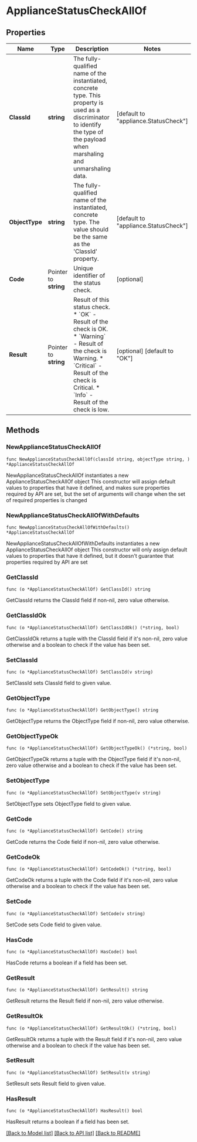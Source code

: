 # ApplianceStatusCheckAllOf

## Properties

Name | Type | Description | Notes
------------ | ------------- | ------------- | -------------
**ClassId** | **string** | The fully-qualified name of the instantiated, concrete type. This property is used as a discriminator to identify the type of the payload when marshaling and unmarshaling data. | [default to "appliance.StatusCheck"]
**ObjectType** | **string** | The fully-qualified name of the instantiated, concrete type. The value should be the same as the &#39;ClassId&#39; property. | [default to "appliance.StatusCheck"]
**Code** | Pointer to **string** | Unique identifier of the status check. | [optional] 
**Result** | Pointer to **string** | Result of this status check. * &#x60;OK&#x60; - Result of the check is OK. * &#x60;Warning&#x60; - Result of the check is Warning. * &#x60;Critical&#x60; - Result of the check is Critical. * &#x60;Info&#x60; - Result of the check is low. | [optional] [default to "OK"]

## Methods

### NewApplianceStatusCheckAllOf

`func NewApplianceStatusCheckAllOf(classId string, objectType string, ) *ApplianceStatusCheckAllOf`

NewApplianceStatusCheckAllOf instantiates a new ApplianceStatusCheckAllOf object
This constructor will assign default values to properties that have it defined,
and makes sure properties required by API are set, but the set of arguments
will change when the set of required properties is changed

### NewApplianceStatusCheckAllOfWithDefaults

`func NewApplianceStatusCheckAllOfWithDefaults() *ApplianceStatusCheckAllOf`

NewApplianceStatusCheckAllOfWithDefaults instantiates a new ApplianceStatusCheckAllOf object
This constructor will only assign default values to properties that have it defined,
but it doesn't guarantee that properties required by API are set

### GetClassId

`func (o *ApplianceStatusCheckAllOf) GetClassId() string`

GetClassId returns the ClassId field if non-nil, zero value otherwise.

### GetClassIdOk

`func (o *ApplianceStatusCheckAllOf) GetClassIdOk() (*string, bool)`

GetClassIdOk returns a tuple with the ClassId field if it's non-nil, zero value otherwise
and a boolean to check if the value has been set.

### SetClassId

`func (o *ApplianceStatusCheckAllOf) SetClassId(v string)`

SetClassId sets ClassId field to given value.


### GetObjectType

`func (o *ApplianceStatusCheckAllOf) GetObjectType() string`

GetObjectType returns the ObjectType field if non-nil, zero value otherwise.

### GetObjectTypeOk

`func (o *ApplianceStatusCheckAllOf) GetObjectTypeOk() (*string, bool)`

GetObjectTypeOk returns a tuple with the ObjectType field if it's non-nil, zero value otherwise
and a boolean to check if the value has been set.

### SetObjectType

`func (o *ApplianceStatusCheckAllOf) SetObjectType(v string)`

SetObjectType sets ObjectType field to given value.


### GetCode

`func (o *ApplianceStatusCheckAllOf) GetCode() string`

GetCode returns the Code field if non-nil, zero value otherwise.

### GetCodeOk

`func (o *ApplianceStatusCheckAllOf) GetCodeOk() (*string, bool)`

GetCodeOk returns a tuple with the Code field if it's non-nil, zero value otherwise
and a boolean to check if the value has been set.

### SetCode

`func (o *ApplianceStatusCheckAllOf) SetCode(v string)`

SetCode sets Code field to given value.

### HasCode

`func (o *ApplianceStatusCheckAllOf) HasCode() bool`

HasCode returns a boolean if a field has been set.

### GetResult

`func (o *ApplianceStatusCheckAllOf) GetResult() string`

GetResult returns the Result field if non-nil, zero value otherwise.

### GetResultOk

`func (o *ApplianceStatusCheckAllOf) GetResultOk() (*string, bool)`

GetResultOk returns a tuple with the Result field if it's non-nil, zero value otherwise
and a boolean to check if the value has been set.

### SetResult

`func (o *ApplianceStatusCheckAllOf) SetResult(v string)`

SetResult sets Result field to given value.

### HasResult

`func (o *ApplianceStatusCheckAllOf) HasResult() bool`

HasResult returns a boolean if a field has been set.


[[Back to Model list]](../README.md#documentation-for-models) [[Back to API list]](../README.md#documentation-for-api-endpoints) [[Back to README]](../README.md)


